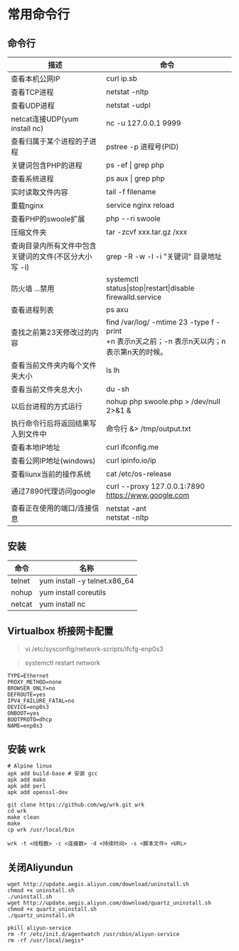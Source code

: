 # 常用命令行

## 命令行

| 描述                              | 命令                                                         |
|---------------------------------|------------------------------------------------------------|
| 查看本机公网IP                        | curl ip.sb                                                 |
| 查看TCP进程                         | netstat -nltp                                              |
| 查看UDP进程                         | netstat -udpl                                              |
| netcat连接UDP(yum install nc)     | nc -u 127.0.0.1 9999                                       |
| 查看归属于某个进程的子进程                   | pstree -p 进程号(PID)                                         |
| 关键词包含PHP的进程                     | ps -ef \| grep php                                         |
| 查看系统进程                          | ps aux \| grep php                                         |
| 实时读取文件内容                        | tail -f filename                                           |
| 重载nginx                         | service nginx reload                                       |
| 查看PHP的swoole扩展                  | php --ri swoole                                            |
| 压缩文件夹                           | tar -zcvf xxx.tar.gz /xxx                                  |
| 查询目录内所有文件中包含关键词的文件(不区分大小写 -i)   | grep -R -w -l -i "关键词" 目录地址                                |
| 防火墙 ...禁用                       | systemctl status\|stop\|restart\|disable firewalld.service |
| 查看进程列表                          | ps axu                                                     |
| 查找之前第23天修改过的内容                  | find /var/log/ -mtime 23 -type f -print <br/> +n 表示n天之前；-n 表示n天以内；n 表示第n天的时候。             |
| 查看当前文件夹内每个文件夹大小                 | ls lh                                                      |
| 查看当前文件夹总大小                      | du -sh                                                     |
| 以后台进程的方式运行                      | nohup php swoole.php > /dev/null 2>&1 &                    |
| 执行命令行后将返回结果写入到文件中               | 命令行 &> /tmp/output.txt                                     |
| 查看本地IP地址                        | curl ifconfig.me                                           |
| 查看公网IP地址(windows)               | curl ipinfo.io/ip                                          |
| 查看liunx当前的操作系统                  | cat /etc/os-release                                        |
| 通过7890代理访问google                | curl --proxy 127.0.0.1:7890 https://www.google.com         |
| 查看正在使用的端口/连接信息                  | netstat -ant <br/> netstat -nltp                           |

## 安装

| 命令     | 名称                           |
|--------|------------------------------|
| telnet | yum install -y telnet.x86_64 |
| nohup  | yum install coreutils        |
| netcat | yum install nc               |

## Virtualbox 桥接网卡配置

> vi /etc/sysconfig/network-scripts/ifcfg-enp0s3

> systemctl restart network

```Shell
TYPE=Ethernet
PROXY_METHOD=none
BROWSER_ONLY=no
DEFROUTE=yes
IPV4_FAILURE_FATAL=no
DEVICE=enp0s3
ONBOOT=yes
BOOTPROTO=dhcp
NAME=enp0s3
```

## 安装 wrk

```shell
# Alpine linux
apk add build-base # 安装 gcc
apk add make
apk add perl
apk add openssl-dev

git clone https://github.com/wg/wrk.git wrk
cd wrk
make clean
make
cp wrk /usr/local/bin

wrk -t <线程数> -c <连接数> -d <持续时间> -s <脚本文件> <URL>
```


## 关闭Aliyundun
```shell
wget http://update.aegis.aliyun.com/download/uninstall.sh
chmod +x uninstall.sh
./uninstall.sh
wget http://update.aegis.aliyun.com/download/quartz_uninstall.sh
chmod +x quartz_uninstall.sh
./quartz_uninstall.sh

pkill aliyun-service
rm -fr /etc/init.d/agentwatch /usr/sbin/aliyun-service
rm -rf /usr/local/aegis*
```